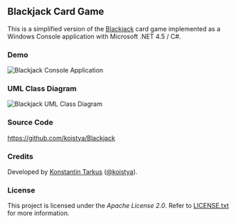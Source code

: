 ## Blackjack Card Game

This is a simplified version of the [Blackjack](http://en.wikipedia.org/wiki/Blackjack) card game implemented as a
Windows Console application with Microsoft .NET 4.5 / C#.

### Demo

![Blackjack Console Application](http://i.imgur.com/sb2aj6G.gif)

### UML Class Diagram

![Blackjack UML Class Diagram](http://i.imgur.com/z8mIRdu.png)

### Source Code

https://github.com/koistya/Blackjack

### Credits

Developed by [Konstantin Tarkus](http://tarkus.me) ([@koistya](https://twitter.com/koistya)).

### License

This project is licensed under the *Apache License 2.0*. Refer to [LICENSE.txt](https://github.com/koistya/Blackjack/blob/master/LICENSE.txt) for more information.